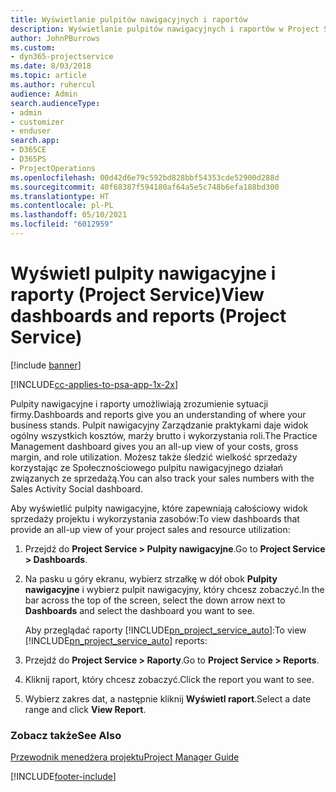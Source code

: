 ```yaml
---
title: Wyświetlanie pulpitów nawigacyjnych i raportów
description: Wyświetlanie pulpitów nawigacyjnych i raportów w Project Service
author: JohnPBurrows
ms.custom:
- dyn365-projectservice
ms.date: 8/03/2018
ms.topic: article
ms.author: ruhercul
audience: Admin
search.audienceType:
- admin
- customizer
- enduser
search.app:
- D365CE
- D365PS
- ProjectOperations
ms.openlocfilehash: 00d42d6e79c592bd828bbf54353cde52900d288d
ms.sourcegitcommit: 40f68387f594180af64a5e5c748b6efa188bd300
ms.translationtype: HT
ms.contentlocale: pl-PL
ms.lasthandoff: 05/10/2021
ms.locfileid: "6012959"
---
```

# <a name="view-dashboards-and-reports-project-service"></a><span data-ttu-id="41189-103">Wyświetl pulpity nawigacyjne i raporty (Project Service)</span><span class="sxs-lookup"><span data-stu-id="41189-103">View dashboards and reports (Project Service)</span></span>

[!include [banner](../includes/psa-now-project-operations.md)]

[!INCLUDE[cc-applies-to-psa-app-1x-2x](../includes/cc-applies-to-psa-app-1x-2x.md)]

<span data-ttu-id="41189-104">Pulpity nawigacyjne i raporty umożliwiają zrozumienie sytuacji firmy.</span><span class="sxs-lookup"><span data-stu-id="41189-104">Dashboards and reports give you an understanding of where your business stands.</span></span> <span data-ttu-id="41189-105">Pulpit nawigacyjny Zarządzanie praktykami daje widok ogólny wszystkich kosztów, marży brutto i wykorzystania roli.</span><span class="sxs-lookup"><span data-stu-id="41189-105">The Practice Management dashboard gives you an all-up view of your costs, gross margin, and role utilization.</span></span> <span data-ttu-id="41189-106">Możesz także śledzić wielkość sprzedaży korzystając ze Społecznościowego pulpitu nawigacyjnego działań związanych ze sprzedażą.</span><span class="sxs-lookup"><span data-stu-id="41189-106">You can also track your sales numbers with the Sales Activity Social dashboard.</span></span>  
  
 <span data-ttu-id="41189-107">Aby wyświetlić pulpity nawigacyjne, które zapewniają całościowy widok sprzedaży projektu i wykorzystania zasobów:</span><span class="sxs-lookup"><span data-stu-id="41189-107">To view dashboards that provide an all-up view of your project sales and resource utilization:</span></span>  
  
1. <span data-ttu-id="41189-108">Przejdź do **Project Service > Pulpity nawigacyjne**.</span><span class="sxs-lookup"><span data-stu-id="41189-108">Go to **Project Service > Dashboards**.</span></span>  
  
2. <span data-ttu-id="41189-109">Na pasku u góry ekranu, wybierz strzałkę w dół obok **Pulpity nawigacyjne** i wybierz pulpit nawigacyjny, który chcesz zobaczyć.</span><span class="sxs-lookup"><span data-stu-id="41189-109">In the bar across the top of the screen, select the down arrow next to **Dashboards** and select the dashboard you want to see.</span></span>  
  
   <span data-ttu-id="41189-110">Aby przeglądać raporty [!INCLUDE[pn_project_service_auto](../includes/pn-project-service-auto.md)]:</span><span class="sxs-lookup"><span data-stu-id="41189-110">To view [!INCLUDE[pn_project_service_auto](../includes/pn-project-service-auto.md)] reports:</span></span>  
  
3. <span data-ttu-id="41189-111">Przejdź do **Project Service > Raporty**.</span><span class="sxs-lookup"><span data-stu-id="41189-111">Go to **Project Service > Reports**.</span></span>  
  
4. <span data-ttu-id="41189-112">Kliknij raport, który chcesz zobaczyć.</span><span class="sxs-lookup"><span data-stu-id="41189-112">Click the report you want to see.</span></span>  
  
5. <span data-ttu-id="41189-113">Wybierz zakres dat, a następnie kliknij **Wyświetl raport**.</span><span class="sxs-lookup"><span data-stu-id="41189-113">Select a date range and click **View Report**.</span></span>  
  
### <a name="see-also"></a><span data-ttu-id="41189-114">Zobacz także</span><span class="sxs-lookup"><span data-stu-id="41189-114">See Also</span></span>  
 [<span data-ttu-id="41189-115">Przewodnik menedżera projektu</span><span class="sxs-lookup"><span data-stu-id="41189-115">Project Manager Guide</span></span>](../psa/project-manager-guide.md)


[!INCLUDE[footer-include](../includes/footer-banner.md)]